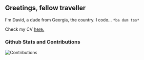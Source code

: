 ## Greetings, fellow traveller

I'm David, a dude from Georgia, the country. I code... `*ba dum tss*`

Check my CV [here.](https://memory-hunter.github.io/memory-hunter/)

### Github Stats and Contributions
![Contributions](https://github-contributor-stats.vercel.app/api?username=memory-hunter&limit=5)

